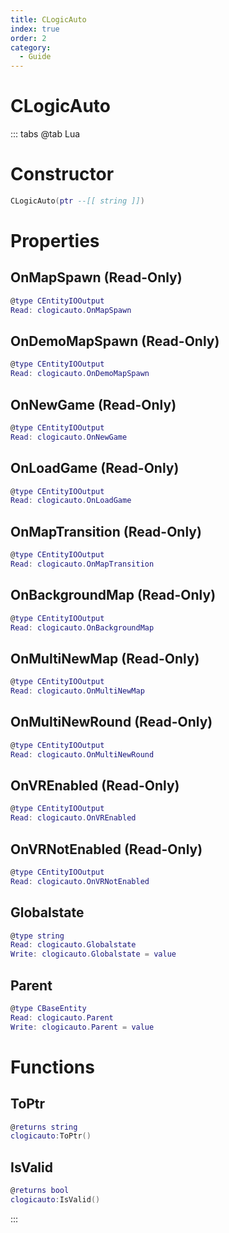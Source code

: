 ```yaml
---
title: CLogicAuto
index: true
order: 2
category:
  - Guide
---
```


# CLogicAuto

::: tabs
@tab Lua
# Constructor
```lua
CLogicAuto(ptr --[[ string ]])
```
# Properties
## OnMapSpawn (Read-Only)
```lua
@type CEntityIOOutput
Read: clogicauto.OnMapSpawn
```
## OnDemoMapSpawn (Read-Only)
```lua
@type CEntityIOOutput
Read: clogicauto.OnDemoMapSpawn
```
## OnNewGame (Read-Only)
```lua
@type CEntityIOOutput
Read: clogicauto.OnNewGame
```
## OnLoadGame (Read-Only)
```lua
@type CEntityIOOutput
Read: clogicauto.OnLoadGame
```
## OnMapTransition (Read-Only)
```lua
@type CEntityIOOutput
Read: clogicauto.OnMapTransition
```
## OnBackgroundMap (Read-Only)
```lua
@type CEntityIOOutput
Read: clogicauto.OnBackgroundMap
```
## OnMultiNewMap (Read-Only)
```lua
@type CEntityIOOutput
Read: clogicauto.OnMultiNewMap
```
## OnMultiNewRound (Read-Only)
```lua
@type CEntityIOOutput
Read: clogicauto.OnMultiNewRound
```
## OnVREnabled (Read-Only)
```lua
@type CEntityIOOutput
Read: clogicauto.OnVREnabled
```
## OnVRNotEnabled (Read-Only)
```lua
@type CEntityIOOutput
Read: clogicauto.OnVRNotEnabled
```
## Globalstate 
```lua
@type string
Read: clogicauto.Globalstate
Write: clogicauto.Globalstate = value
```
## Parent 
```lua
@type CBaseEntity
Read: clogicauto.Parent
Write: clogicauto.Parent = value
```
# Functions
## ToPtr
```lua
@returns string
clogicauto:ToPtr()
```
## IsValid
```lua
@returns bool
clogicauto:IsValid()
```

:::